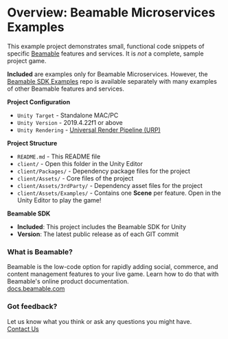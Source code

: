 # Overview: Beamable Microservices Examples

This example project demonstrates small, functional code snippets of specific [Beamable](https://beamable.com/) features and services. It is *not* a complete, sample project game.

**Included** are examples only for Beamable Microservices. However, the [Beamable SDK Examples](https://github.com/beamable/Beamable_SDK_Examples) repo is available separately with many examples of other Beamable features and services.

**Project Configuration**
* `Unity Target` - Standalone MAC/PC
* `Unity Version` - 2019.4.22f1 or above
* `Unity Rendering` - [Universal Render Pipeline (URP)](https://docs.unity3d.com/Packages/com.unity.render-pipelines.universal@10.2/manual/index.html)

**Project Structure**
* `README.md` - This README file
* `client/` - Open this folder in the Unity Editor
* `client/Packages/` - Dependency package files for the project
* `client/Assets/` - Core files of the project
* `client/Assets/3rdParty/` - Dependency asset files for the project
* `client/Assets/Examples/` - Contains one **Scene** per feature. Open in the Unity Editor to play the game!



**Beamable SDK**
* **Included**: This project includes the Beamable SDK for Unity
* **Version**: The latest public release as of each GIT commit

### What is Beamable?
Beamable is the low-code option for rapidly adding social, 
commerce, and content management features to your live game. 
Learn how to do that with Beamable's online product documentation.
<br>[docs.beamable.com](https://docs.beamable.com/)

### Got feedback?
Let us know what you think or ask any questions you might have.
<br>[Contact Us](https://docs.beamable.com/discuss)
